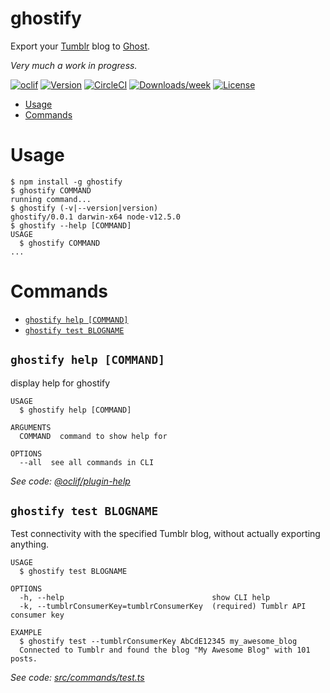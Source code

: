 ghostify
========

Export your [Tumblr](https://tumblr.com) blog to [Ghost](https://ghost.org).

_Very much a work in progress._

[![oclif](https://img.shields.io/badge/cli-oclif-brightgreen.svg)](https://oclif.io)
[![Version](https://img.shields.io/npm/v/ghostify.svg)](https://npmjs.org/package/ghostify)
[![CircleCI](https://circleci.com/gh/jmooserific/ghostify/tree/master.svg?style=shield)](https://circleci.com/gh/jmooserific/ghostify/tree/master)
[![Downloads/week](https://img.shields.io/npm/dw/ghostify.svg)](https://npmjs.org/package/ghostify)
[![License](https://img.shields.io/npm/l/ghostify.svg)](https://github.com/jmooserific/ghostify/blob/master/package.json)

<!-- toc -->
* [Usage](#usage)
* [Commands](#commands)
<!-- tocstop -->
# Usage
<!-- usage -->
```sh-session
$ npm install -g ghostify
$ ghostify COMMAND
running command...
$ ghostify (-v|--version|version)
ghostify/0.0.1 darwin-x64 node-v12.5.0
$ ghostify --help [COMMAND]
USAGE
  $ ghostify COMMAND
...
```
<!-- usagestop -->
# Commands
<!-- commands -->
* [`ghostify help [COMMAND]`](#ghostify-help-command)
* [`ghostify test BLOGNAME`](#ghostify-test-blogname)

## `ghostify help [COMMAND]`

display help for ghostify

```
USAGE
  $ ghostify help [COMMAND]

ARGUMENTS
  COMMAND  command to show help for

OPTIONS
  --all  see all commands in CLI
```

_See code: [@oclif/plugin-help](https://github.com/oclif/plugin-help/blob/v2.2.0/src/commands/help.ts)_

## `ghostify test BLOGNAME`

Test connectivity with the specified Tumblr blog, without actually exporting anything.

```
USAGE
  $ ghostify test BLOGNAME

OPTIONS
  -h, --help                                 show CLI help
  -k, --tumblrConsumerKey=tumblrConsumerKey  (required) Tumblr API consumer key

EXAMPLE
  $ ghostify test --tumblrConsumerKey AbCdE12345 my_awesome_blog
  Connected to Tumblr and found the blog "My Awesome Blog" with 101 posts.
```

_See code: [src/commands/test.ts](https://github.com/jmooserific/ghostify/blob/v0.0.1/src/commands/test.ts)_
<!-- commandsstop -->
